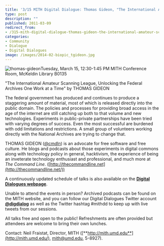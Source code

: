 ```yaml
---
title: '3/15 MITH Digital Dialogue: Thomas Gideon, "The International Amateur Scanning League, Unlocking the Federal Archives One Work at a Time"'
type: post
description: ""
published: 2011-03-09
redirect_from: 
- /315-mith-digital-dialogue-thomas-gideon-the-international-amateur-scanning-league-unlocking-the-federal-archives-one-work-at-a-time/
categories:
- Community
- Dialogue
- Digital Dialogues
image: /images/2014-02-biopic_tgideon.jpg
---
```

![thomas-gideon](/images/2014-02-biopic_tgideon.jpg)Tuesday, March 15, 12:30-1:45 PM MITH Conference Room, McKeldin Library B0135

"The International Amateur Scanning League, Unlocking the Federal Archives One Work at a Time" by THOMAS GIDEON

The federal government has produced and continues to produce a staggering amount of material, most of which is released directly into the public domain. The policies and processes for providing broad access in the age of the internet are still catching up both to that volume and new technologies. Experiments in public-private partnerships have been tried with varying degrees of success. Even the most successful are burdened with odd limitations and restrictions. A small group of volunteers working directly with the National Archives are trying to change that.

THOMAS GIDEON ([@cmdln](http://www.twitter.com/cmdln)) is an advocate for free software and free culture. He blogs and podcasts about those experiments in digital commons along with technology policy in general, hacktivism, the experience of being an inveterate technology enthusiast and professional, and much more at _The Command Line_. ([http://thecommandline.net](http://thecommandline.net/))

A continuously updated schedule of talks is also available on the [**Digital Dialogues webpage**](http://mith.umd.edu/podcast/).

Unable to attend the events in person? Archived podcasts can be found on the MITH website, and you can follow our Digital Dialogues Twitter account [**@digdialog**](http://www.twitter.com/digdialog) as well as the Twitter hashtag #mithdd to keep up with live tweets from our sessions.

All talks free and open to the public! Refreshments are often provided but attendees are welcome to bring their own lunches.

Contact: Neil Fraistat, Director, MITH ([**http://mith.umd.edu**](http://mith.umd.edu/), mith@umd.edu, 5-8927).
